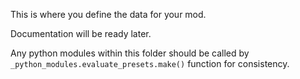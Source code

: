 This is where you define the data for your mod.

Documentation will be ready later.

Any python modules within this folder should be called by `_python_modules.evaluate_presets.make()` function for consistency.
